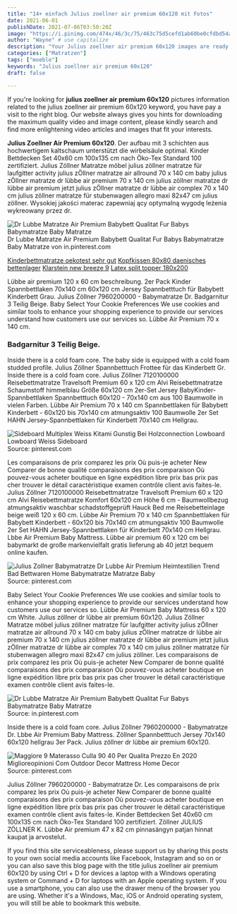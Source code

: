 ```yaml
---
title: "14+ einfach Julius zoellner air premium 60x120 mit Fotos"
date: 2021-06-01
publishDate: 2021-07-06T03:50:20Z
image: "https://i.pinimg.com/474x/46/3c/75/463c75d5cefd1ab60be0cfdbd54a0b54.jpg"
author: "Wayne" # use capitalize
description: "Your Julius zoellner air premium 60x120 images are ready. Julius zoellner air premium 60x120 are a topic that is being searched for and liked by netizens today. You can Download the Julius zoellner air premium 60x120 files here. Download all free vectors."
categories: ["Matratzen"]
tags: ["moeble"]
keywords: "Julius zoellner air premium 60x120"
draft: false

---
```


If you're looking for **julius zoellner air premium 60x120** pictures information related to the julius zoellner air premium 60x120 keyword, you have pay a visit to the right  blog. Our website always  gives you  hints  for downloading  the maximum  quality video and image  content, please kindly search and find more enlightening video articles and images that fit your interests.

**Julius Zoellner Air Premium 60x120**. Der aufbau mit 3 schichten aus hochwertigem kaltschaum unterstützt die wirbelsäule optimal. Kinder Bettdecken Set 40x60 cm 100x135 cm nach Öko-Tex Standard 100 zertifiziert. Julius Zöllner Matratze möbel julius zöllner matratze für laufgitter activity julius zÖllner matratze air allround 70 x 140 cm baby julius zÖllner matratze dr lübbe air premium 70 x 140 cm julius zöllner matratze dr lübbe air premium jetzt julius zÖllner matratze dr lübbe air complex 70 x 140 cm julius zöllner matratze für stubenwagen allegro maxi 82x47 cm julius zöllner. Wysokiej jakości materac zapewniaj ący optymalną wygodę leżenia wykreowany przez dr.

![Dr Lubbe Matratze Air Premium Babybett Qualitat Fur Babys Babymatratze Baby Matratze](https://i.pinimg.com/originals/e0/19/17/e019173cfdb8029c63cf367be443508f.jpg "Dr Lubbe Matratze Air Premium Babybett Qualitat Fur Babys Babymatratze Baby Matratze")
Dr Lubbe Matratze Air Premium Babybett Qualitat Fur Babys Babymatratze Baby Matratze von in.pinterest.com

[Kinderbettmatratze oekotest sehr gut](/kinderbettmatratze-oekotest-sehr-gut/)
[Kopfkissen 80x80 daenisches bettenlager](/kopfkissen-80x80-daenisches-bettenlager/)
[Klarstein new breeze 9](/klarstein-new-breeze-9/)
[Latex split topper 180x200](/latex-split-topper-180x200/)

Lübbe air premium 120 x 60 cm beschreibung. 2er Pack Kinder Spannbettlaken 70x140 cm 60x120 cm Jersey Spannbetttuch für Babybett Kinderbett Grau. Julius Zöllner 7960200000 - Babymatratze Dr. Badgarnitur 3 Teilig Beige. Baby Select Your Cookie Preferences We use cookies and similar tools to enhance your shopping experience to provide our services understand how customers use our services so. Lübbe Air Premium 70 x 140 cm.

### Badgarnitur 3 Teilig Beige.

Inside there is a cold foam core. The baby side is equipped with a cold foam studded profile. Julius Zöllner Spannbetttuch Frottee für das Kinderbett Gr. Inside there is a cold foam core. Julius Zöllner 7120100000 Reisebettmatratze Travelsoft Premium 60 x 120 cm Alvi Reisebettmatratze Schaumstoff himmelblau Größe 60x120 cm 2er-Set Jersey BabyKinder-Spannbettlaken Spannbetttuch 60x120 - 70x140 cm aus 100 Baumwolle in vielen Farben. Lübbe Air Premium 70 x 140 cm Spannbettlaken für Babybett Kinderbett - 60x120 bis 70x140 cm atmungsaktiv 100 Baumwolle 2er Set HAHN Jersey-Spannbettlaken für Kinderbett 70x140 cm Hellgrau.


![Sideboard Multiplex Weiss Kitami Gunstig Bei Holzconnection Lowboard Lowboard Weiss Sideboard](https://i.pinimg.com/originals/54/f5/0d/54f50d3e2ea3a1192c12245a438328da.jpg "Sideboard Multiplex Weiss Kitami Gunstig Bei Holzconnection Lowboard Lowboard Weiss Sideboard")
Source: pinterest.com

Les comparaisons de prix comparez les prix Où puis-je acheter New Comparer de bonne qualité comparaisons des prix comparaison Où pouvez-vous acheter boutique en ligne expédition libre prix bas prix pas cher trouver le détail caractéristique examen contrôle client avis faites-le. Julius Zöllner 7120100000 Reisebettmatratze Travelsoft Premium 60 x 120 cm Alvi Reisebettmatratze Komfort 60x120 cm Höhe 6 cm - Baumwollbezug atmungsaktiv waschbar schadstoffgeprüft Hauck Bed me Reisebetteinlage beige weiß 120 x 60 cm. Lübbe Air Premium 70 x 140 cm Spannbettlaken für Babybett Kinderbett - 60x120 bis 70x140 cm atmungsaktiv 100 Baumwolle 2er Set HAHN Jersey-Spannbettlaken für Kinderbett 70x140 cm Hellgrau. Lbbe Air Premium Baby Mattress. Lübbe air premium 60 x 120 cm bei babymarkt de große markenvielfalt gratis lieferung ab 40 jetzt bequem online kaufen.

![Julius Zollner Babymatratze Dr Lubbe Air Premium Heimtextilien Trend Bad Bettwaren Home Babymatratze Matratze Baby](https://i.pinimg.com/236x/81/f6/4f/81f64f3c2b5338c500a8f335433db42e.jpg "Julius Zollner Babymatratze Dr Lubbe Air Premium Heimtextilien Trend Bad Bettwaren Home Babymatratze Matratze Baby")
Source: pinterest.com

Baby Select Your Cookie Preferences We use cookies and similar tools to enhance your shopping experience to provide our services understand how customers use our services so. Lübbe Air Premium Baby Mattress 60 x 120 cm White. Julius zöllner dr lübbe air premium 60x120. Julius Zöllner Matratze möbel julius zöllner matratze für laufgitter activity julius zÖllner matratze air allround 70 x 140 cm baby julius zÖllner matratze dr lübbe air premium 70 x 140 cm julius zöllner matratze dr lübbe air premium jetzt julius zÖllner matratze dr lübbe air complex 70 x 140 cm julius zöllner matratze für stubenwagen allegro maxi 82x47 cm julius zöllner. Les comparaisons de prix comparez les prix Où puis-je acheter New Comparer de bonne qualité comparaisons des prix comparaison Où pouvez-vous acheter boutique en ligne expédition libre prix bas prix pas cher trouver le détail caractéristique examen contrôle client avis faites-le.

![Dr Lubbe Matratze Air Premium Babybett Qualitat Fur Babys Babymatratze Baby Matratze](https://i.pinimg.com/originals/e0/19/17/e019173cfdb8029c63cf367be443508f.jpg "Dr Lubbe Matratze Air Premium Babybett Qualitat Fur Babys Babymatratze Baby Matratze")
Source: in.pinterest.com

Inside there is a cold foam core. Julius Zöllner 7960200000 - Babymatratze Dr. Lbbe Air Premium Baby Mattress. Zöllner Spannbetttuch Jersey 70x140 60x120 hellgrau 3er Pack. Julius zöllner dr lübbe air premium 60x120.

![Maggiore 9 Materasso Culla 90 40 Per Qualita Prezzo En 2020 Miglioreopinioni Com Outdoor Decor Mattress Home Decor](https://i.pinimg.com/474x/46/3c/75/463c75d5cefd1ab60be0cfdbd54a0b54.jpg "Maggiore 9 Materasso Culla 90 40 Per Qualita Prezzo En 2020 Miglioreopinioni Com Outdoor Decor Mattress Home Decor")
Source: pinterest.com

Julius Zöllner 7960200000 - Babymatratze Dr. Les comparaisons de prix comparez les prix Où puis-je acheter New Comparer de bonne qualité comparaisons des prix comparaison Où pouvez-vous acheter boutique en ligne expédition libre prix bas prix pas cher trouver le détail caractéristique examen contrôle client avis faites-le. Kinder Bettdecken Set 40x60 cm 100x135 cm nach Öko-Tex Standard 100 zertifiziert. Zöllner JULIUS ZÖLLNER K. Lübbe Air premium 47 x 82 cm pinnasängyn patjan hinnat kaupat ja arvostelut.

If you find this site serviceableness, please support us by sharing this posts to your own social media accounts like Facebook, Instagram and so on or you can also save this blog page with the title julius zoellner air premium 60x120 by using Ctrl + D for devices a laptop with a Windows operating system or Command + D for laptops with an Apple operating system. If you use a smartphone, you can also use the drawer menu of the browser you are using. Whether it's a Windows, Mac, iOS or Android operating system, you will still be able to bookmark this website.
